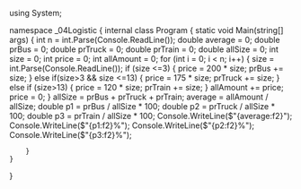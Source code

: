 using System;

namespace _04Logistic
{
    internal class Program
    {
        static void Main(string[] args)
        {
            int n = int.Parse(Console.ReadLine());
            double average = 0;
            double prBus = 0;
            double prTruck = 0;
            double prTrain = 0;
            double allSize = 0;
            int size = 0;
            int price = 0;
            int allAmount = 0;
            for (int i = 0; i < n; i++)
            {
                size = int.Parse(Console.ReadLine());
                if (size <=3)
                {
                    price = 200 * size;
                    prBus += size;
                }
                else if(size>3 && size <=13)
                {
                    price = 175 * size;
                    prTruck += size;
                } 
                else if (size>13)
                {
                    price = 120 * size;
                    prTrain += size;
                }
                allAmount += price;
                price = 0;
            }
            allSize = prBus + prTruck + prTrain;
            average = allAmount / allSize;
            double p1 = prBus / allSize * 100;
            double p2 = prTruck / allSize * 100;
            double p3 = prTrain / allSize * 100;
            Console.WriteLine($"{average:f2}");
            Console.WriteLine($"{p1:f2}%");
            Console.WriteLine($"{p2:f2}%");
            Console.WriteLine($"{p3:f2}%");

        }
    }
}
